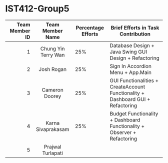 # IST412-Group5
| Team Member ID |  Team Member Name   | Percentage Efforts | Brief Efforts in Task Contribution                                              |
|---------------:|:-------------------:|--------------------|---------------------------------------------------------------------------------|
|              1 | Chung Yin Terry Wan | 25%                | Database Design + Java Swing GUI Design + Refactoring                           |
|              2 |     Josh Rogan      | 25%                | Sign In Accordion Menu + App.Main                                               |
|              3 |   Cameron Doorey    | 25%                | GUI Functionalities + CreateAccount Functionality + Dashboard GUI + Refactoring |
|              4 | Karna Sivaprakasam  | 25%                | Budget Functionality + Dashboard Functionality + Observer + Refactoring         |
|              5 |  Prajwal Turlapati  |                    |                                                                                 |

